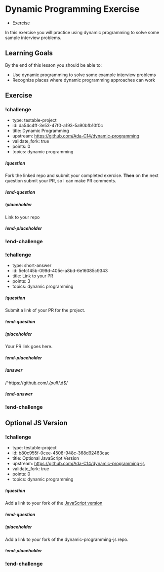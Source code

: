 # Dynamic Programming Exercise

* [Exercise](https://github.com/Ada-C14/dynamic-programming) 

In this exercise you will practice using dynamic programming to solve some sample interview problems.

## Learning Goals

By the end of this lesson you should be able to:

* Use dynamic programming to solve some example interview problems
* Recognize places where dynamic programming approaches can work

## Exercise

### !challenge

* type: testable-project
* id: da54c4ff-3e53-47f0-a193-5a90bfb10f0c
* title: Dynamic Programming
* upstream: https://github.com/Ada-C14/dynamic-programming
* validate_fork: true
* points: 0
* topics: dynamic programming

##### !question

Fork the linked repo and submit your completed exercise.  **Then** on the next question submit your PR, so I can make PR comments.

##### !end-question

##### !placeholder

Link to your repo

##### !end-placeholder

<!-- other optional sections -->
<!-- !hint - !end-hint (markdown, users can see after a failed attempt) -->
<!-- !rubric - !end-rubric (markdown, instructors can see while scoring a checkpoint) -->
<!-- !explanation - !end-explanation (markdown, students can see after answering correctly) -->

### !end-challenge

<!-- ======================= END CHALLENGE ======================= -->

<!-- >>>>>>>>>>>>>>>>>>>>>> BEGIN CHALLENGE >>>>>>>>>>>>>>>>>>>>>> -->
<!-- Replace everything in square brackets [] and remove brackets  -->

### !challenge

* type: short-answer
* id: 5efc145b-099d-405e-a8bd-6e16085c9343
* title: Link to your PR
* points: 3
* topics: dynamic programming

##### !question

Submit a link of your PR for the project.

##### !end-question

##### !placeholder

Your PR link goes here.

##### !end-placeholder

##### !answer

/^https:\/\/github.com\/.*\/pull.*\d$/

##### !end-answer

<!-- other optional sections -->
<!-- !hint - !end-hint (markdown, users can see after a failed attempt) -->
<!-- !rubric - !end-rubric (markdown, instructors can see while scoring a checkpoint) -->
<!-- !explanation - !end-explanation (markdown, students can see after answering correctly) -->

### !end-challenge

<!-- ======================= END CHALLENGE ======================= -->

## Optional JS Version

<!-- >>>>>>>>>>>>>>>>>>>>>> BEGIN CHALLENGE >>>>>>>>>>>>>>>>>>>>>> -->
<!-- Replace everything in square brackets [] and remove brackets  -->

### !challenge

* type: testable-project
* id: b80c955f-0cee-4508-948c-368d92463cac
* title: Optional JavaScript Version
* upstream: https://github.com/Ada-C14/dynamic-programming-js
* validate_fork: true
* points: 0
* topics: dynamic programming

##### !question

Add a link to your fork of the [JavaScript version](https://github.com/Ada-C14/dynamic-programming-js)

##### !end-question

##### !placeholder

Add a link to your fork of the dynamic-programming-js repo.

##### !end-placeholder

<!-- other optional sections -->
<!-- !hint - !end-hint (markdown, users can see after a failed attempt) -->
<!-- !rubric - !end-rubric (markdown, instructors can see while scoring a checkpoint) -->
<!-- !explanation - !end-explanation (markdown, students can see after answering correctly) -->

### !end-challenge

<!-- ======================= END CHALLENGE ======================= -->